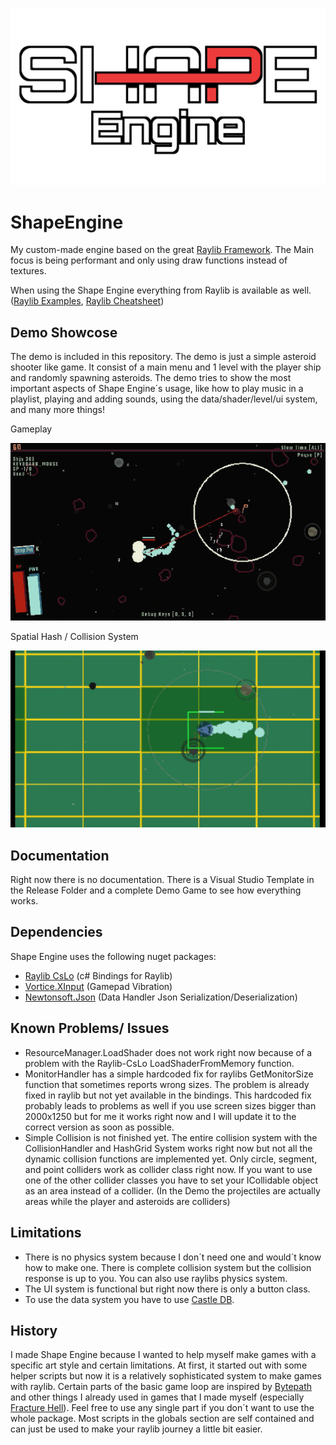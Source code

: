 ![](final/title/shape-engine-main5.png)
# ShapeEngine
My custom-made engine based on the great [Raylib Framework](https://www.raylib.com/examples.html). The Main focus is being performant and only using draw functions instead of textures.

When using the Shape Engine everything from Raylib is available as well. ([Raylib Examples](https://www.raylib.com/examples.html), [Raylib Cheatsheet](https://www.raylib.com/cheatsheet/raylib_cheatsheet_v4.0.pdf))


## Demo Showcose
The demo is included in this repository. The demo is just a simple asteroid shooter like game. It consist of a main menu and 1 level with the player ship and randomly spawning asteroids. The demo tries to show the most important aspects of Shape Engine´s usage, like how to play music in a playlist, playing and adding sounds, using the data/shader/level/ui system, and many more things!

Gameplay

![Gameplay](media/gameplay-short01.gif)

Spatial Hash / Collision System

![](media/simpleCollision-short-cropped01.gif)

## Documentation
Right now there is no documentation.  There is a Visual Studio Template in the Release Folder and a complete Demo Game to see how everything works.

## Dependencies
Shape Engine uses the following nuget packages:

- [Raylib CsLo](https://github.com/NotNotTech/Raylib-CsLo) (c# Bindings for Raylib)
- [Vortice.XInput](https://www.nuget.org/packages/Vortice.XInput) (Gamepad Vibration)
- [Newtonsoft.Json](https://www.nuget.org/packages/Newtonsoft.Json) (Data Handler Json Serialization/Deserialization)


## Known Problems/ Issues
- ResourceManager.LoadShader does not work right now because of a problem with the Raylib-CsLo LoadShaderFromMemory function.
- MonitorHandler has a simple hardcoded fix for raylibs GetMonitorSize function that sometimes reports wrong sizes. The problem is already fixed in raylib but not yet available in the bindings. This hardcoded fix probably leads to problems as well if you use screen sizes bigger than 2000x1250 but for me it works right now and I will update it to the correct version as soon as possible.
- Simple Collision is not finished yet. The entire collision system with the CollisionHandler and HashGrid System works right now but not all the dynamic collision functions are implemented yet. Only circle, segment, and point colliders work as collider class right now. If you want to use one of the other collider classes you have to set your ICollidable object as an area instead of a collider. (In the Demo the projectiles are actually areas while the player and asteroids are colliders)

## Limitations
- There is no physics system because I don´t need one and would´t know how to make one. There is complete collision system but the collision response is up to you. You can also use raylibs physics system.
- The UI system is functional but right now there is only a button class.
- To use the data system you have to use [Castle DB](http://castledb.org).

## History
I made Shape Engine because I wanted to help myself make games with a specific art style and certain limitations. At first, it started out with some helper scripts but now it is a relatively sophisticated system to make games with raylib. Certain parts of the basic game loop are inspired by [Bytepath](https://github.com/a327ex/BYTEPATH) and other things I already used in games that I made myself (especially [Fracture Hell](https://store.steampowered.com/app/1713770/Fracture_Hell)). 
Feel free to use any single part if you don´t want to use the whole package. Most scripts in the globals section are self contained and can just be used to make your raylib journey a little bit easier.
